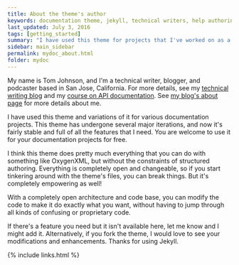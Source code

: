 ```yaml
---
title: About the theme's author
keywords: documentation theme, jekyll, technical writers, help authoring tools, hat replacements
last_updated: July 3, 2016
tags: [getting_started]
summary: "I have used this theme for projects that I've worked on as a professional technical writer."
sidebar: main_sidebar
permalink: mydoc_about.html
folder: mydoc
---
```


My name is Tom Johnson, and I'm a technical writer, blogger, and podcaster based in San Jose, California. For more details, see my [technical writing blog](http://idratherbewriting.com) and my [course on API documentation](http://idratherbewriting.com/learnapidoc/).  See [my blog's about page](http://idratherbewriting.com/aboutme/) for more details about me.

I have used this theme and variations of it for various documentation projects. This theme has undergone several major iterations, and now it's fairly stable and full of all the features that I need. You are welcome to use it for your documentation projects for free.

I think this theme does pretty much everything that you can do with something like OxygenXML, but without the constraints of structured authoring. Everything is completely open and changeable, so if you start tinkering around with the theme's files, you can break things. But it's completely empowering as well!

With a completely open architecture and code base, you can modify the code to make it do exactly what you want, without having to jump through all kinds of confusing or proprietary code.

If there's a feature you need but it isn't available here, let me know and I might add it. Alternatively, if you fork the theme, I would love to see your modifications and enhancements. Thanks for using Jekyll.

{% include links.html %}

